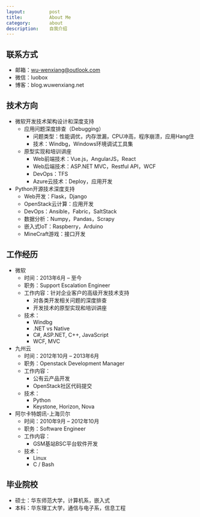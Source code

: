 ```yaml
---
layout:         post
title:          About Me
category:       about
description:    自我介绍
---
```


## 联系方式
- 邮箱：wu-wenxiang@outlook.com
- 微信：luobox
- 博客：blog.wuwenxiang.net

## 技术方向
- 微软开发技术架构设计和深度支持
	- 应用问题深度排查（Debugging）
		- 问题类型：性能调优，内存泄漏，CPU冲高，程序崩溃，应用Hang住
		- 技术：Windbg，Windows环境调试工具集
	- 原型实现和培训讲座
		- Web前端技术：Vue.js，AngularJS，React
		- Web后端技术：ASP.NET MVC，Restful API，WCF
		- DevOps：TFS
		- Azure云技术：Deploy，应用开发
- Python开源技术深度支持
	- Web开发：Flask，Django
	- OpenStack云计算：应用开发
	- DevOps：Ansible，Fabric，SaltStack
	- 数据分析：Numpy，Pandas，Scrapy
	- 嵌入式IoT：Raspberry，Arduino
	- MineCraft游戏：接口开发

## 工作经历
- 微软 
	- 时间：2013年6月 – 至今
	- 职务：Support Escalation Engineer
	- 工作内容：针对企业客户的高级开发技术支持
		- 对各类开发相关问题的深度排查
		- 开发技术的原型实现和培训讲座
	- 技术：
		- Windbg
		- .NET vs Native
		- C#, ASP.NET, C++, JavaScript
		- WCF, MVC
- 九州云
	- 时间：2012年10月 – 2013年6月
	- 职务：Openstack Development Manager
	- 工作内容：
		- 公有云产品开发
		- OpenStack社区代码提交
	- 技术：
		- Python
		- Keystone, Horizon, Nova
- 阿尔卡特朗讯-上海贝尔
	- 时间：2010年9月 – 2012年10月
	- 职务：Software Engineer
	- 工作内容：
		- GSM基站BSC平台软件开发
	- 技术：
		- Linux
		- C / Bash

## 毕业院校
- 硕士：华东师范大学，计算机系，嵌入式
- 本科：华东理工大学，通信与电子系，信息工程